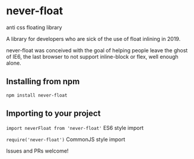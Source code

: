 # never-float
anti css floating library

A library for developers who are sick of the use of float inlining in 2019.

never-float was conceived with the goal of helping people leave the ghost of IE6, the last browser to not support inline-block or flex, well enough alone.

## Installing from npm
`npm install never-float`

## Importing to your project
`import neverFloat from 'never-float'` ES6 style import

`require('never-float')` CommonJS style import

Issues and PRs welcome!
